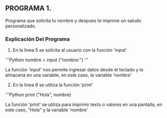 ## PROGRAMA 1.
Programa que solicita tu nombre y despues te imprime un saludo personalizado.
### Explicación Del Programa
1) En la linea 5 se solicita al usuario con la función  'input'

'''Python
nombre = input ("nombre:") 
'''

La función 'input' nos permite ingresar datos desde el teclado y lo almacena en una variable, en este caso, la variable 'nombre'

2) En la linea 6 se utiliza la función 'print'

'''Python
print ("Hola", nombre)

La función  'print' se utiliza para imprimir texto o valores en una pantalla, en este caso, "Hola" y la variable 'nombre'

